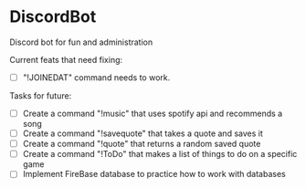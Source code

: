 # DiscordBot
Discord bot for fun and administration

Current feats that need fixing:
- [ ] "!JOINEDAT" command needs to work.



Tasks for future:
- [ ] Create a command "!music" that uses spotify api and recommends a song
- [ ] Create a command "!savequote" that takes a quote and saves it
- [ ] Create a command "!quote" that returns a random saved quote
- [ ] Create a command "!ToDo" that makes a list of things to do on a specific game
- [ ] Implement FireBase database to practice how to work with databases
